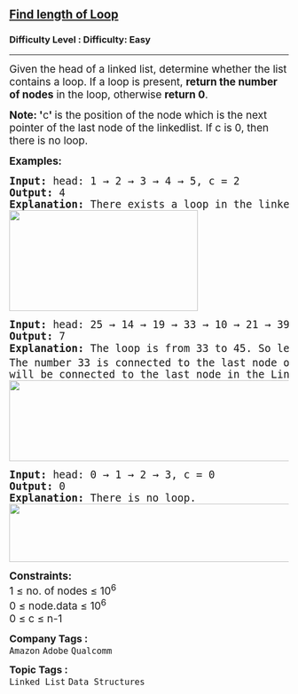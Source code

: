 <h2><a href="https://www.geeksforgeeks.org/problems/find-length-of-loop/1">Find length of Loop</a></h2><h3>Difficulty Level : Difficulty: Easy</h3><hr><div class="problems_problem_content__Xm_eO" style="user-select: auto;"><p style="user-select: auto;"><span style="font-size: 14pt; user-select: auto;">Given the head of a linked list, determine whether the list contains a loop. If a loop is present,&nbsp;<strong style="user-select: auto;">return the number of nodes</strong>&nbsp;in the loop, otherwise&nbsp;<strong style="user-select: auto;">return 0</strong>.</span></p>
<p style="user-select: auto;"><span style="font-size: 14pt; user-select: auto;"><strong style="user-select: auto;">Note: '</strong>c<strong style="user-select: auto;">'&nbsp;</strong>is the position of the node which is the next pointer of the last node of the linkedlist. If c is 0, then there is no loop.</span></p>
<p style="user-select: auto;"><span style="font-size: 14pt; user-select: auto;"><strong style="user-select: auto;">Examples:</strong></span></p>
<pre style="user-select: auto;"><span style="font-size: 14pt; user-select: auto;"><span style="font-size: 18.6667px; user-select: auto;"><strong style="user-select: auto;">Input: </strong>head: 1 → 2 → 3 → 4 → 5, c = 2<strong style="user-select: auto;">
Output: </strong>4<strong style="user-select: auto;">
Explanation: </strong>There exists a loop in the linked list and the length of the loop is 4.</span><span style="font-size: 14pt; user-select: auto;"><br style="user-select: auto;"><img src="https://media.geeksforgeeks.org/img-practice/prod/addEditProblem/893387/Web/Other/blobid0_1745983361.jpg" width="340" height="182" style="user-select: auto;"><br style="user-select: auto;"></span></span></pre>
<pre style="user-select: auto;"><span style="font-size: 14pt; user-select: auto;"><strong style="user-select: auto;">Input: </strong>head: 25 → 14 → 19 → 33 → 10 → 21 → 39 → 90 → 58 → 45, c = 4
<strong style="user-select: auto;">Output: </strong>7<strong style="user-select: auto;">
Explanation: </strong>The loop is from 33 to 45. So length of loop is 33 → <em style="font-size: 14pt; font-family: -apple-system, BlinkMacSystemFont, &quot;Segoe UI&quot;, Roboto, Oxygen, Ubuntu, Cantarell, &quot;Open Sans&quot;, &quot;Helvetica Neue&quot;, sans-serif; user-select: auto;">10 </em>→ 21 → 39 → 90 → 58 → <em style="font-size: 14pt; font-family: -apple-system, BlinkMacSystemFont, &quot;Segoe UI&quot;, Roboto, Oxygen, Ubuntu, Cantarell, &quot;Open Sans&quot;, &quot;Helvetica Neue&quot;, sans-serif; user-select: auto;">45</em><span style="font-size: 14pt; font-family: -apple-system, BlinkMacSystemFont, &quot;Segoe UI&quot;, Roboto, Oxygen, Ubuntu, Cantarell, &quot;Open Sans&quot;, &quot;Helvetica Neue&quot;, sans-serif; user-select: auto;"> = 7.</span><br style="user-select: auto;">The number 33 is connected to the last node of the linkedlist to form the loop because according to the input the 4<sup style="user-select: auto;">th</sup> node from the beginning(1 based indexing) <br style="user-select: auto;">will be connected to the last node in the LinkedList.<br style="user-select: auto;"><img src="https://media.geeksforgeeks.org/img-practice/prod/addEditProblem/893387/Web/Other/blobid0_1745659828.jpg" width="574" height="146" style="user-select: auto;"><br style="user-select: auto;"></span></pre>
<pre style="user-select: auto;"><span style="font-size: 14pt; user-select: auto;"><strong style="user-select: auto;">Input: </strong>head: 0 → 1 → 2 → 3, c = 0
<strong style="user-select: auto;">Output: </strong>0<strong style="user-select: auto;">
Explanation: </strong>There is no loop.<br style="user-select: auto;"><img src="https://media.geeksforgeeks.org/img-practice/prod/addEditProblem/893387/Web/Other/blobid1_1745662178.jpg" width="506" height="105" style="user-select: auto;"><br style="user-select: auto;"></span></pre>
<p style="user-select: auto;"><span style="font-size: 14pt; user-select: auto;"><strong style="user-select: auto;">Constraints:</strong><br style="user-select: auto;">1 ≤ no. of nodes ≤ 10<sup style="user-select: auto;">6<br style="user-select: auto;"></sup>0 ≤ node.data ≤ 10<sup style="user-select: auto;">6</sup><br style="user-select: auto;">0 ≤ c ≤ n-1</span></p></div><p><span style=font-size:18px><strong>Company Tags : </strong><br><code>Amazon</code>&nbsp;<code>Adobe</code>&nbsp;<code>Qualcomm</code>&nbsp;<br><p><span style=font-size:18px><strong>Topic Tags : </strong><br><code>Linked List</code>&nbsp;<code>Data Structures</code>&nbsp;